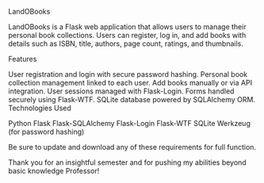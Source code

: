 LandOBooks

LandOBooks is a Flask web application that allows users to manage their personal book collections. Users can register, log in, and add books with details such as ISBN, title, authors, page count, ratings, and thumbnails.

Features

User registration and login with secure password hashing.
Personal book collection management linked to each user.
Add books manually or via API integration.
User sessions managed with Flask-Login.
Forms handled securely using Flask-WTF.
SQLite database powered by SQLAlchemy ORM.
Technologies Used

Python 
Flask
Flask-SQLAlchemy
Flask-Login
Flask-WTF
SQLite
Werkzeug (for password hashing)

Be sure to update and download any of these requirements for full function.

Thank you for an insightful semester and for pushing my abilities beyond basic knowledge Professor!
